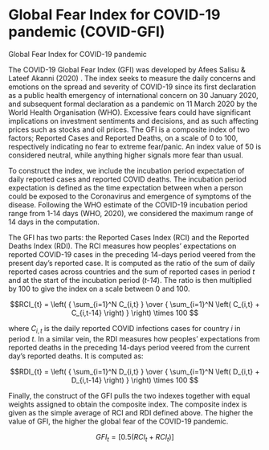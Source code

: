 # Global Fear Index for COVID-19 pandemic (COVID-GFI)
Global Fear Index for COVID-19 pandemic

The COVID-19 Global Fear Index (GFI) was developed by Afees Salisu & Lateef Akanni (2020) . The index seeks to measure the daily concerns and emotions on the spread and severity of COVID-19 since its first declaration as a public health emergency of international concern on 30 January 2020, and subsequent formal declaration as a pandemic on 11 March 2020 by the World Health Organisation (WHO). Excessive fears could have significant implications on investment sentiments and decisions, and as such affecting prices such as stocks and oil prices. 
The GFI is a composite index of two factors; Reported Cases and Reported Deaths, on a scale of 0 to 100, 
respectively indicating no fear to extreme fear/panic. An index value of 50 is considered 
neutral, while anything higher signals more fear than usual. 

To construct the index, we include the incubation period expectation of daily reported cases and reported COVID deaths. The incubation period expectation is defined as the time expectation between when a person could be exposed to the Coronavirus and emergence of symptoms of the disease.  Following the WHO estimate of the  COVID-19 incubation period range from 1-14 days (WHO, 2020), we considered the maximum range of 14 days in the computation.

The GFI has two parts: the Reported Cases Index (RCI) and the Reported Deaths Index (RDI). The RCI measures how peoples’ expectations on reported COVID-19 cases in the preceding 14-days period veered from the present day’s reported case. It is computed as the ratio of the sum of daily reported cases across countries and the sum of reported cases in period _t_ and at the start of the incubation period (_t-14_). The ratio is then multiplied by 100 to give the index on a scale between 0 and 100. 

$$RCI_{t} = \left( { \sum_{i=1}^N C_{i,t} } \over { \sum_{i=1}^N \left( C_{i,t} + C_{i,t-14} \right) } \right) \times 100 $$

where $C_{i,t}$ is the daily reported COVID infections cases for country _i_ in period _t_. In a similar vein, the RDI measures how peoples’ expectations from reported deaths in the preceding 14-days period veered from the current day’s reported deaths. It is computed as:

$$RDI_{t} = \left( { \sum_{i=1}^N D_{i,t} } \over { \sum_{i=1}^N \left( D_{i,t} + D_{i,t-14} \right) } \right) \times 100 $$

Finally, the construct of the GFI pulls the two indexes together with equal weights assigned to obtain the composite index. The composite index is given as the simple average of RCI 
and RDI defined above. The higher the value of GFI, the higher the global fear of the COVID-19 pandemic.

$$ GFI_{t} = \left[ 0.5 \left( RCI_{t} + RCI_{t} \right) \right]  $$
